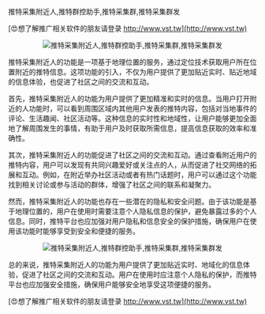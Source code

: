 推特采集附近人,推特群控助手,推特采集群,推特采集群发

[😍想了解推广相关软件的朋友请登录 http://www.vst.tw](http://www.vst.tw)

 <center><img src="https://vst.tw/MP4/tuiguang/png/6.png" alt="推特采集附近人,推特群控助手,推特采集群,推特采集群发"></center>

推特采集附近人的功能是一项基于地理位置的服务，通过定位技术获取用户所在位置附近的推特信息。这项功能的引入，不仅为用户提供了更加贴近实时、贴近地域的信息体验，也促进了社区之间的交流和互动。

首先，推特采集附近人的功能为用户提供了更加精准和实时的信息。当用户打开附近的人功能时，可以看到周围区域内其他用户发表的推特内容，包括对当地事件的评论、生活趣闻、社区活动等。这种信息的实时性和地域性，让用户能够更加全面地了解周围发生的事情，有助于用户及时获取所需信息，提高信息获取的效率和准确性。

其次，推特采集附近人的功能促进了社区之间的交流和互动。通过查看附近用户的推特内容，用户可以发现有共同兴趣爱好或关注点的人，从而促进了社交网络的拓展和互动。例如，在附近举办社区活动或者有热门话题时，用户可以通过这个功能找到相关讨论或参与活动的群体，增强了社区之间的联系和凝聚力。

然而，推特采集附近人的功能也存在一些潜在的隐私和安全问题。由于该功能是基于地理位置的，用户在使用时需要注意个人隐私信息的保护，避免暴露过多的个人信息。同时，推特平台也应加强对用户隐私和信息安全的保护措施，确保用户在使用该功能时能够享受到安全和便捷的服务。

 <center><img src="https://vst.tw/MP4/tuiguang/png/3.png" alt="推特采集附近人,推特群控助手,推特采集群,推特采集群发"></center>

总的来说，推特采集附近人的功能为用户提供了更加贴近实时、地域化的信息体验，促进了社区之间的交流和互动。用户在使用时应注意个人隐私的保护，而推特平台也应加强安全措施，确保用户能够安全地享受这项便捷的服务。

[😍想了解推广相关软件的朋友请登录 http://www.vst.tw](http://www.vst.tw)



